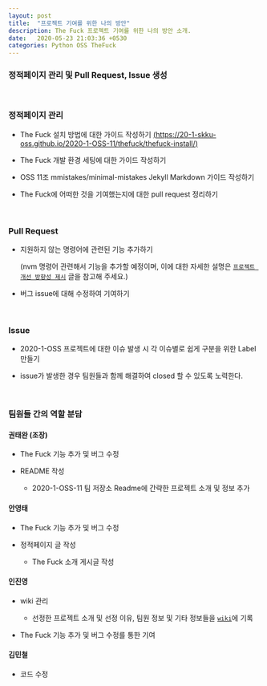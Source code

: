 ```yaml
---
layout: post
title:  "프로젝트 기여를 위한 나의 방안"
description: The Fuck 프로젝트 기여를 위한 나의 방안 소개.
date:   2020-05-23 21:03:36 +0530
categories: Python OSS TheFuck
---
```


### 정적페이지 관리 및 Pull Request, Issue 생성

&nbsp;&nbsp;&nbsp;&nbsp;

### 정적페이지 관리

- The Fuck 설치 방법에 대한 가이드 작성하기 [(https://20-1-skku-oss.github.io/2020-1-OSS-11/thefuck/thefuck-install/)](https://20-1-skku-oss.github.io/2020-1-OSS-11/thefuck/thefuck-install/)

- The Fuck 개발 환경 세팅에 대한 가이드 작성하기 

- OSS 11조 mmistakes/minimal-mistakes Jekyll Markdown 가이드 작성하기

- The Fuck에 어떠한 것을 기여했는지에 대한 pull request 정리하기

&nbsp;&nbsp;&nbsp;&nbsp;

### Pull Request

- 지원하지 않는 명령어에 관련된 기능 추가하기 

    (nvm 명령어 관련해서 기능을 추가할 예정이며, 이에 대한 자세한 설명은 [`프로젝트 개선 방향성 제시`](https://jokuna.github.io/posts/improve_project/) 글을 참고해 주세요.)

- 버그 issue에 대해 수정하여 기여하기

&nbsp;&nbsp;&nbsp;&nbsp;

### Issue

- 2020-1-OSS 프로젝트에 대한 이슈 발생 시 각 이슈별로 쉽게 구분을 위한 Label 만들기

- issue가 발생한 경우 팀원들과 함께 해결하여 closed 할 수 있도록 노력한다.

&nbsp;&nbsp;&nbsp;&nbsp;

### 팀원들 간의 역할 분담

#### 권태완 (조장)

- The Fuck 기능 추가 및 버그 수정

- README 작성
    - 2020-1-OSS-11 팀 저장소 Readme에 간략한 프로젝트 소개 및 정보 추가

#### 안영태

- The Fuck 기능 추가 및 버그 수정

- 정적페이지 글 작성
    - The Fuck 소개 게시글 작성

#### 인진영
    
- wiki 관리

    - 선정한 프로젝트 소개 및 선정 이유, 팀원 정보 및 기타 정보들을 [`wiki`](https://github.com/20-1-SKKU-OSS/2020-1-OSS-11/wiki)에 기록

- The Fuck 기능 추가 및 버그 수정를 통한 기여

#### 김민철

- 코드 수정

&nbsp;&nbsp;&nbsp;&nbsp;
